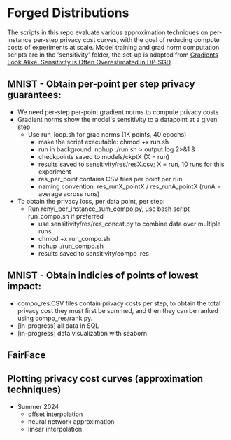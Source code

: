 # Forged Distributions

The scripts in this repo evaluate various approximation techniques on per-instance per-step privacy cost curves, with the goal of reducing compute costs of experiments at scale. Model training and grad norm computation scripts are in the 'sensitivity' folder, the set-up is adapted from [Gradients Look Alike: Sensitivity is Often Overestimated in DP-SGD](https://arxiv.org/abs/2307.00310).

## MNIST - Obtain per-point per step privacy guarantees:
- We need per-step per-point gradient norms to compute privacy costs
- Gradient norms show the model's sensitivity to a datapoint at a given step
    - Use run_loop.sh for grad norms (1K points, 40 epochs)
        - make the script executable: chmod +x run.sh
        - run in background: nohup ./run.sh > output.log 2>&1 &
        - checkpoints saved to models/ckptX (X = run)
        - results saved to sensitivity/res/resX.csv; X = run, 10 runs for this experiment
        - res_per_point contains CSV files per point per run 
        - naming convention: res_runX_pointX / res_runA_pointX (runA = average across runs)
- To obtain the privacy loss, per data point, per step:
    - Run renyi_per_instance_sum_compo.py, use bash script run_compo.sh if preferred
        - use sensitivity/res/res_concat.py to combine data over multiple runs
        - chmod +x run_compo.sh
        - nohup ./run_compo.sh
        - results saved to sensitivity/compo_res

## MNIST - Obtain indicies of points of lowest impact:

- compo_res.CSV files contain privacy costs per step, to obtain the total privacy cost they must first be summed, and then they can be ranked using compo_res/rank.py.
- [in-progress] all data in SQL 
- [in-progress] data visualization with seaborn

## FairFace 


 ## Plotting privacy cost curves (approximation techniques)
- Summer 2024
    - offset interpolation
    - neural network approximation
    - linear interpolation
